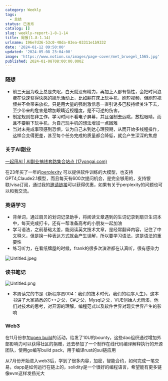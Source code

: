 ```yaml
---
category: Weekly
tags:
  - 总结
status: 已发布
catalog: []
slug: weekly-report-1-8-1-14
title: 周报(1.8-1.14)
urlname: 196e7d36-53c0-48da-83ea-03311e1b9332
date: '2024-01-12 09:50:00'
updated: '2024-05-08 23:04:00'
image: 'https://www.notion.so/images/page-cover/met_bruegel_1565.jpg'
published: 2024-01-08T08:00:00.000Z
---
```


### 随想

- 前三天因为晚上总是失眠，白天就没有精力，再加上人都有惰性，会把时间浪费在快速获得快感的娱乐活动上，比如躺在床上玩手机，刷短视频，但刷短视频并不会带来放松，只是用大量的强刺激信息一直引诱多巴胺持续关注下去，至少带来的危害是增加眼睛近视程度，是不可逆的伤害。
- 制定规则在非工作，学习时间不看电子屏幕，并且强制去远眺，放松眼睛，而且不要躺下玩手机，为自己玩手机的想法增加一点困难
- 当对未完成事项感到恐惧，认为自己未到达心理预期，从而开始多线程操作，这样会变得更差，甚至每个任务完成的质量都会降低，就会产生深深的焦虑

### 关于AI副业


[一起用AI | AI副业搞钱套路集合站点 (17yongai.com)](https://17yongai.com/)


在23年买了一年的[perplexity](https://www.perplexity.ai/) 可以提供软件训练的大模型，也支持GPT4,Claude2.1模型，而且每天有600次提问机会，是完全够用的，支持银联/visa订阅，通过我的[邀请链接](https://perplexity.ai/pro?referral_code=SGJ7X87B)可以获得优惠，如果有关于perplexity的问题也可以和我交流。


### 英语学习

- 背单词，通过扇贝的划词记录助手，将阅读文章遇到的生词记录到扇贝生词本中，每天完成打卡，还有一帮准备高考的小朋友一起加油
- 学习语法，之前基础太差，能阅读英文技术文章，是经常翻译内容，记住了中文释义，但是换一种表达方式就会产生误解，所以要学习语法，这是语法的重要性
- 练习听力，在看纸牌屋的时候，frank的很多次演讲都在认真听，很有感染力

![Untitled.jpeg](https://prod-files-secure.s3.us-west-2.amazonaws.com/5d24fe63-e567-4804-86f9-9fdc62e13082/c33f3733-be40-431e-a494-10399ac86f32/Untitled.jpeg?X-Amz-Algorithm=AWS4-HMAC-SHA256&X-Amz-Content-Sha256=UNSIGNED-PAYLOAD&X-Amz-Credential=ASIAZI2LB466QLK2PIYV%2F20250206%2Fus-west-2%2Fs3%2Faws4_request&X-Amz-Date=20250206T053854Z&X-Amz-Expires=3600&X-Amz-Security-Token=IQoJb3JpZ2luX2VjED0aCXVzLXdlc3QtMiJIMEYCIQDLpTBeH07%2B0Hsw3OcE1aJptKYARIzlOyQrF5vdIMmzdgIhAKRb3noNtPCFqKkT%2BoBJat3cnFwCHAxKbT32bNQV%2BrQKKv8DCFYQABoMNjM3NDIzMTgzODA1IgyilqrIP4LzxuoXvvoq3AMNy8uWe6zctbo2f0Bg8kvsto7%2BN2pZ4e6WStueXLsoCMnBs9m9SCBP76MQ2ufZpsDNnKnoEJj%2FzrsQ4YkG4L6BR%2BZ%2BfS1D8Uy3i3fqMiXovc267ras6SN5SuJ%2BnLcChIpxMwLyq%2Bka784z2HBxMYf8TyfTsZ0%2FqjonyMVtl%2F9Pq2haH5mQGgPlcBV1N%2B0pHgaCyZZcj2ojdHx4Xgoml4u%2BFmh9yCHvvKVzDul96AUBZVYoOeM06C%2FYnZzf%2B7meIIJkLSAYH5fKlY7psS9BOW4omVVuSMT%2B7KHsm9HcC5fSOyDf9GFaJK1Ff9dDtwIJkh2jqxzBfONQd%2F7VodiSSJudJNDA0uYYO451sN445tzuyJh7YsCspkEAE3T%2Br%2FkDFJD2vXXWvBCtyaZ0YvrfFeY3Kkqys7TuncoF4otDKOj9cLUo95MHJbEIBVYSVEXBgkvgvYFWOxPsq9%2BthSzTtpfy37cRkONPgpj%2FvIONG6t3D3W0bo7xgELHexrYCnSGYIfN%2Fs17fjRu75hb5pPIuR9wsupmiZvzTwWsXsGxSB4EMsgGBE8mCnx9uF0UT5GmmvBUU9R07goVv2i9pHKAlkKiWVzxIfw6foaQG1lgMiulzF5B7yj8gUbwy5Gg0TCf%2FJC9BjqkAQ8c9X4vWwNvNgiMii9E%2Bf8uL5CJeVs6Mwz8uwlhc%2Bl6xcoCIYCKsVAGLqxCCqc2lAX8gSoCNN41DFOwJqoSWXaGsQtkvdZ8Di2HW1zNzg%2B0jyF9O%2F4zqHwlEP5Zx0qH%2BVrXFtsL3wabTToXoNG%2F%2FkZ7Lyc5v1qTAq8pXgcqmTJ9CXRNyaKvzt31hse%2Bpwqy5jirY5quU6CDuHr9S204PHpxVoi8&X-Amz-Signature=706e484021e23c17207dee125ceec539881d6aed6b1710bdcd5419a19b81c083&X-Amz-SignedHeaders=host&x-id=GetObject)


### 读书笔记


![Untitled.png](https://prod-files-secure.s3.us-west-2.amazonaws.com/5d24fe63-e567-4804-86f9-9fdc62e13082/96aa439a-1c95-4054-aa84-ef4e0c8eb5d1/Untitled.png?X-Amz-Algorithm=AWS4-HMAC-SHA256&X-Amz-Content-Sha256=UNSIGNED-PAYLOAD&X-Amz-Credential=ASIAZI2LB466QLK2PIYV%2F20250206%2Fus-west-2%2Fs3%2Faws4_request&X-Amz-Date=20250206T053854Z&X-Amz-Expires=3600&X-Amz-Security-Token=IQoJb3JpZ2luX2VjED0aCXVzLXdlc3QtMiJIMEYCIQDLpTBeH07%2B0Hsw3OcE1aJptKYARIzlOyQrF5vdIMmzdgIhAKRb3noNtPCFqKkT%2BoBJat3cnFwCHAxKbT32bNQV%2BrQKKv8DCFYQABoMNjM3NDIzMTgzODA1IgyilqrIP4LzxuoXvvoq3AMNy8uWe6zctbo2f0Bg8kvsto7%2BN2pZ4e6WStueXLsoCMnBs9m9SCBP76MQ2ufZpsDNnKnoEJj%2FzrsQ4YkG4L6BR%2BZ%2BfS1D8Uy3i3fqMiXovc267ras6SN5SuJ%2BnLcChIpxMwLyq%2Bka784z2HBxMYf8TyfTsZ0%2FqjonyMVtl%2F9Pq2haH5mQGgPlcBV1N%2B0pHgaCyZZcj2ojdHx4Xgoml4u%2BFmh9yCHvvKVzDul96AUBZVYoOeM06C%2FYnZzf%2B7meIIJkLSAYH5fKlY7psS9BOW4omVVuSMT%2B7KHsm9HcC5fSOyDf9GFaJK1Ff9dDtwIJkh2jqxzBfONQd%2F7VodiSSJudJNDA0uYYO451sN445tzuyJh7YsCspkEAE3T%2Br%2FkDFJD2vXXWvBCtyaZ0YvrfFeY3Kkqys7TuncoF4otDKOj9cLUo95MHJbEIBVYSVEXBgkvgvYFWOxPsq9%2BthSzTtpfy37cRkONPgpj%2FvIONG6t3D3W0bo7xgELHexrYCnSGYIfN%2Fs17fjRu75hb5pPIuR9wsupmiZvzTwWsXsGxSB4EMsgGBE8mCnx9uF0UT5GmmvBUU9R07goVv2i9pHKAlkKiWVzxIfw6foaQG1lgMiulzF5B7yj8gUbwy5Gg0TCf%2FJC9BjqkAQ8c9X4vWwNvNgiMii9E%2Bf8uL5CJeVs6Mwz8uwlhc%2Bl6xcoCIYCKsVAGLqxCCqc2lAX8gSoCNN41DFOwJqoSWXaGsQtkvdZ8Di2HW1zNzg%2B0jyF9O%2F4zqHwlEP5Zx0qH%2BVrXFtsL3wabTToXoNG%2F%2FkZ7Lyc5v1qTAq8pXgcqmTJ9CXRNyaKvzt31hse%2Bpwqy5jirY5quU6CDuHr9S204PHpxVoi8&X-Amz-Signature=ad518b0540bec5bc4592cb747a4afa7a35a44e0dbed4ca642aea07d95404332d&X-Amz-SignedHeaders=host&x-id=GetObject)

- 本周读完的书是《新程序员004：我们的技术时代，我们的程序人生》，这本书讲了大家熟悉的C++之父，C#之父，Mysql之父，VUE创始人尤雨溪，他们对技术的思考，对开源的理解，编程范式以及软件世界对现实世界产生的影响

### Web3


在11月份参加[open build](https://openbuild.xyz/learn/challenges)的活动，给发了10U的bounty，这些dao组织通过增加外部影响力可以获得社区的捐赠，还去参加了一个制作在线代码编译解释执行的开源团队，使用go编写build pack，用于编译rust的sui链应用


从7月份开始进入web3后，学到了很多内容，加密，智能合约，如何完成一笔交易，dapp是如何运行在链上的，solidity是一个很好的编程语言，希望能有更多链像evm这样发扬光大


